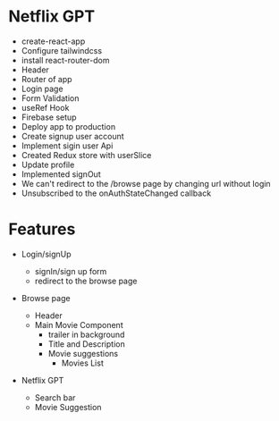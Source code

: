# Netflix GPT

- create-react-app
- Configure tailwindcss
- install react-router-dom
- Header
- Router of app
- Login page
- Form Validation
- useRef Hook
- Firebase setup
- Deploy app to production
- Create signup user account
- Implement sigin user Api
- Created Redux store with userSlice
- Update profile
- Implemented signOut
- We can't redirect to the /browse page by changing url without login
- Unsubscribed to the onAuthStateChanged callback

# Features

- Login/signUp
  - signIn/sign up form
  - redirect to the browse page
- Browse page

  - Header
  - Main Movie Component
    - trailer in background
    - Title and Description
    - Movie suggestions
      - Movies List

- Netflix GPT
  - Search bar
  - Movie Suggestion
